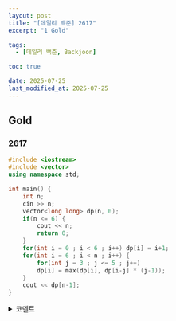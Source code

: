 ```yaml
---
layout: post
title: "[데일리 백준] 2617"
excerpt: "1 Gold"

tags:
  - [데일리 백준, Backjoon]

toc: true

date: 2025-07-25
last_modified_at: 2025-07-25
---
```

## Gold
### [2617][def]

```c++
#include <iostream>
#include <vector>
using namespace std;

int main() {
    int n;
    cin >> n;
    vector<long long> dp(n, 0);
    if(n <= 6) {
        cout << n;
        return 0;
    }
    for(int i = 0 ; i < 6 ; i++) dp[i] = i+1;
    for(int i = 6 ; i < n ; i++) {
        for(int j = 3 ; j <= 5 ; j++) 
        dp[i] = max(dp[i], dp[i-j] * (j-1));
    }
    cout << dp[n-1];
}
```

<details>
<summary>코멘트</summary>
<div markdown="1">

- Dynamic Programming

- 현재 클립보드의 상태를 기억해야 하는 줄 알고 어렵게 생각했던 문제

- 세 동작을 한 세트로 적용하면 `2`배, 그리고 붙여넣기를 한 번 더하면 `2`+`1` = `3`배로 간단하게 생각하면 되는 문제였다.  

</div>
</details>

[def]: https://www.acmicpc.net/problem/2617